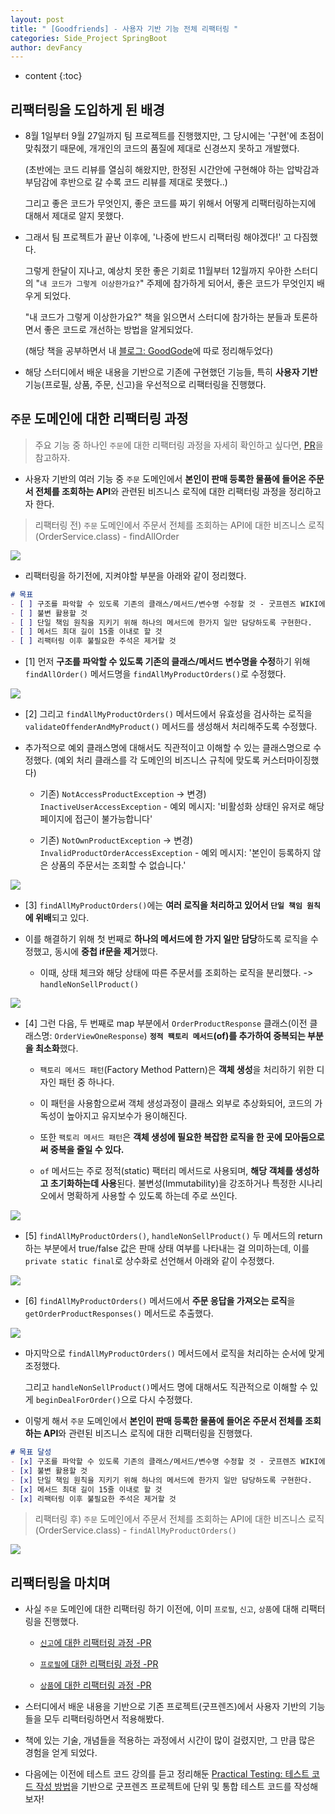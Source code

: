 ```yaml
---
layout: post
title: " [Goodfriends] - 사용자 기반 기능 전체 리팩터링 "
categories: Side_Project SpringBoot
author: devFancy
---
```

* content
{:toc}

## 리팩터링을 도입하게 된 배경

* 8월 1일부터 9월 27일까지 팀 프로젝트를 진행했지만, 그 당시에는 '구현'에 초점이 맞춰졌기 때문에, 개개인의 코드의 품질에 제대로 신경쓰지 못하고 개발했다.

    (초반에는 코드 리뷰를 열심히 해왔지만, 한정된 시간안에 구현해야 하는 압박감과 부담감에 후반으로 갈 수록 코드 리뷰를 제대로 못했다..)

    그리고 좋은 코드가 무엇인지, 좋은 코드를 짜기 위해서 어떻게 리팩터링하는지에 대해서 제대로 알지 못했다.

* 그래서 팀 프로젝트가 끝난 이후에, '나중에 반드시 리팩터링 해야겠다!' 고 다짐했다.

    그렇게 한달이 지나고, 예상치 못한 좋은 기회로 11월부터 12월까지 우아한 스터디의 "`내 코드가 그렇게 이상한가요?`" 주제에 참가하게 되어서, 좋은 코드가 무엇인지 배우게 되었다.

    "내 코드가 그렇게 이상한가요?" 책을 읽으면서 스터디에 참가하는 분들과 토론하면서 좋은 코드로 개선하는 방법을 알게되었다. 

    (해당 책을 공부하면서 내 [블로그: GoodGode](https://devfancy.github.io/category/#GoodCode)에 따로 정리해두었다)

* 해당 스터디에서 배운 내용을 기반으로 기존에 구현했던 기능들, 특히 **사용자 기반** 기능(프로필, 상품, 주문, 신고)을 우선적으로 리팩터링을 진행했다.

## `주문` 도메인에 대한 리팩터링 과정

> 주요 기능 중 하나인 `주문`에 대한 리팩터링 과정을 자세히 확인하고 싶다면, [PR](https://github.com/woorifisa-projects/GoodFriends/pull/355)을 참고하자.

* 사용자 기반의 여러 기능 중 `주문` 도메인에서 **본인이 판매 등록한 물품에 들어온 주문서 전체를 조회하는 API**와 관련된 비즈니스 로직에 대한 리팩터링 과정을 정리하고자 한다.

> 리팩터링 전) `주문` 도메인에서 주문서 전체를 조회하는 API에 대한 비즈니스 로직(OrderService.class) - findAllOrder

![](/assets/img/goodfriends/order-refactor-findAllMyProductOrders-0.png)

* 리팩터링을 하기전에, 지켜야할 부분을 아래와 같이 정리했다.

```markdown
# 목표
- [ ] 구조를 파악할 수 있도록 기존의 클래스/메서드/변수명 수정할 것 - 굿프렌즈 WIKI에 있는 [객체 및 메서드 생성 규칙](https://github.com/woorifisa-projects/GoodFriends/wiki/객체-및-메서드-생성-규칙)
- [ ] 불변 활용할 것
- [ ] 단일 책임 원칙을 지키기 위해 하나의 메서드에 한가지 일만 담당하도록 구현한다.
- [ ] 메서드 최대 길이 15줄 이내로 할 것  
- [ ] 리팩터링 이후 불필요한 주석은 제거할 것
```

* [1] 먼저 **구조를 파악할 수 있도록 기존의 클래스/메서드 변수명을 수정**하기 위해 `findAllOrder()` 메서드명을 `findAllMyProductOrders()`로 수정했다.

![](/assets/img/goodfriends/order-refactor-findAllMyProductOrders-1.png)

* [2] 그리고 `findAllMyProductOrders()` 메서드에서 유효성을 검사하는 로직을 `validateOffenderAndMyProduct()` 메서드를 생성해서 처리해주도록 수정했다.

* 추가적으로 예외 클래스명에 대해서도 직관적이고 이해할 수 있는 클래스명으로 수정했다. (예외 처리 클래스를 각 도메인의 비즈니스 규칙에 맞도록 커스터마이징했다)

  * 기존) `NotAccessProductException` -> 변경) `InactiveUserAccessException` - 예외 메시지: '비활성화 상태인 유저로 해당 페이지에 접근이 불가능합니다'

  * 기존) `NotOwnProductException` -> 변경) `InvalidProductOrderAccessException` - 예외 메시지: '본인이 등록하지 않은 상품의 주문서는 조회할 수 없습니다.'

![](/assets/img/goodfriends/order-refactor-findAllMyProductOrders-2.png)

* [3] `findAllMyProductOrders()`에는 **여러 로직을 처리하고 있어서 `단일 책임 원칙`에 위배**되고 있다. 

* 이를 해결하기 위해 첫 번째로 **하나의 메서드에 한 가지 일만 담당**하도록 로직을 수정했고, 동시에 **중첩 if문을 제거**했다.

  * 이때, 상태 체크와 해당 상태에 따른 주문서를 조회하는 로직을 분리했다. -> `handleNonSellProduct()`

![](/assets/img/goodfriends/order-refactor-findAllMyProductOrders-3-1.png)

* [4] 그런 다음, 두 번째로 map 부분에서 `OrderProductResponse` 클래스(이전 클래스명: `OrderViewOneResponse`) **`정적 팩토리 메서드`(of)를 추가하여 중복되는 부분을 최소화**했다.

  * `팩토리 메서드 패턴`(Factory Method Pattern)은 **객체 생성**을 처리하기 위한 디자인 패턴 중 하나다.

  * 이 패턴을 사용함으로써 객체 생성과정이 클래스 외부로 추상화되어, 코드의 가독성이 높아지고 유지보수가 용이해진다.

  * 또한 `팩토리 메서드 패턴`은 **객체 생성에 필요한 복잡한 로직을 한 곳에 모아둠으로써 중복을 줄일 수 있다.**

  * `of` 메서드는 주로 정적(static) 팩터리 메서드로 사용되며, **해당 객체를 생성하고 초기화하는데 사용**된다. 불변성(Immutability)을 강조하거나 특정한 시나리오에서 명확하게 사용할 수 있도록 하는데 주로 쓰인다.

![](/assets/img/goodfriends/order-refactor-findAllMyProductOrders-3-2.png)

* [5] `findAllMyProductOrders()`, `handleNonSellProduct()` 두 메서드의 return 하는 부분에서 true/false 값은 판매 상태 여부를 나타내는 걸 의미하는데, 이를 `private static final`로 상수화로 선언해서 아래와 같이 수정했다.

![](/assets/img/goodfriends/order-refactor-findAllMyProductOrders-4.png)

* [6] `findAllMyProductOrders()` 메서드에서 **주문 응답을 가져오는 로직**을 `getOrderProductResponses()` 메서드로 추출했다.

![](/assets/img/goodfriends/order-refactor-findAllMyProductOrders-5.png)

* 마지막으로 `findAllMyProductOrders()` 메서드에서 로직을 처리하는 순서에 맞게 조정했다.

  그리고 `handleNonSellProduct()`메서드 명에 대해서도 직관적으로 이해할 수 있게 `beginDealForOrder()`으로 다시 수정했다.

* 이렇게 해서 `주문` 도메인에서 **본인이 판매 등록한 물품에 들어온 주문서 전체를 조회하는 API**와 관련된 비즈니스 로직에 대한 리팩터링을 진행했다.

```markdown
# 목표 달성
- [x] 구조를 파악할 수 있도록 기존의 클래스/메서드/변수명 수정할 것 - 굿프렌즈 WIKI에 있는 [객체 및 메서드 생성 규칙](https://github.com/woorifisa-projects/GoodFriends/wiki/객체-및-메서드-생성-규칙)
- [x] 불변 활용할 것
- [x] 단일 책임 원칙을 지키기 위해 하나의 메서드에 한가지 일만 담당하도록 구현한다.
- [x] 메서드 최대 길이 15줄 이내로 할 것  
- [x] 리팩터링 이후 불필요한 주석은 제거할 것
```

> 리팩터링 후) `주문` 도메인에서 주문서 전체를 조회하는 API에 대한 비즈니스 로직(OrderService.class) - `findAllMyProductOrders()`

![](/assets/img/goodfriends/order-refactor-findAllMyProductOrders-6.png)

## 리팩터링을 마치며

* 사실 `주문` 도메인에 대한 리팩터링 하기 이전에, 이미 `프로필`, `신고`, `상품`에 대해 리팩터링을 진행했다.

  * [`신고`에 대한 리팩터링 과정 -PR](https://github.com/woorifisa-projects/GoodFriends/pull/346)

  * [`프로필`에 대한 리팩터링 과정 -PR](https://github.com/woorifisa-projects/GoodFriends/pull/348)

  * [`상품`에 대한 리팩터링 과정 -PR](https://github.com/woorifisa-projects/GoodFriends/pull/350)

* 스터디에서 배운 내용을 기반으로 기존 프로젝트(굿프렌즈)에서 사용자 기반의 기능들을 모두 리팩터링하면서 적용해봤다.

* 책에 있는 기술, 개념들을 적용하는 과정에서 시간이 많이 걸렸지만, 그 만큼 많은 경험을 얻게 되었다.

* 다음에는 이전에 테스트 코드 강의를 듣고 정리해둔 [Practical Testing: 테스트 코드 작성 방법](https://devfancy.github.io/Practical-Testing/)을 기반으로 굿프렌즈 프로젝트에 단위 및 통합 테스트 코드를 작성해보자!